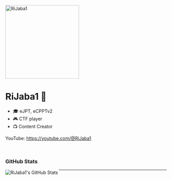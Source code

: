 <p>                  </p> <img align="center" alt="RiJaba1" width="230" height="230" src="https://avatars.githubusercontent.com/u/81881288?v=4" />

<br />

# RiJaba1 👋 

- 🎓 eJPT, eCPPTv2
- 🎮 CTF player
- 📺 Content Creator


YouTube: https://youtube.com/@RiJaba1

<br />

### GitHub Stats

<img align="left" alt="RiJaba1's GitHub Stats" src="https://github-readme-stats.vercel.app/api?username=rijaba1&show_icons=true" />

---

[website]: https://rijaba1.github.io
